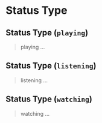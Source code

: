 # Status Type

## Status Type **(`playing`)**
> playing ...

## Status Type **(`listening`)**
> listening ...

## Status Type **(`watching`)**
> watching ...